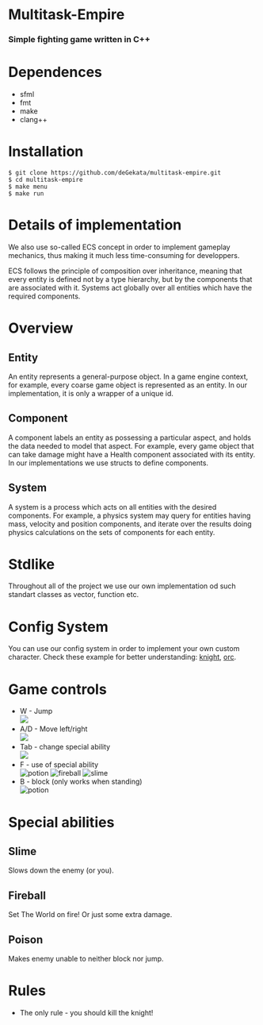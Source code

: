 # Multitask-Empire
### Simple fighting game written in C++

# Dependences 
  + sfml
  + fmt
  + make
  + clang++

# Installation 
  ``` $ git clone https://github.com/deGekata/multitask-empire.git ``` <br/>
  ``` $ cd multitask-empire ``` <br/>
  ``` $ make menu ``` <br/>
  ``` $ make run ``` <br/>

# Details of implementation
We also use so-called ECS concept in order to implement gameplay mechanics, thus making
it much less time-consuming for developpers.

ECS follows the principle of composition over inheritance, meaning that every
entity is defined not by a type hierarchy, but by the components that are associated with it.
Systems act globally over all entities which have the required components.

# Overview

## Entity
An entity represents a general-purpose object. In a game engine context, for example, every coarse
game object is represented as an entity. In our implementation, it is only a wrapper of a unique id.

## Component
A component labels an entity as possessing a particular aspect, and holds the data needed to model that aspect.
For example, every game object that can take damage might have a Health component 
associated with its entity. In our implementations we use structs to define components.

## System
A system is a process which acts on all entities with the desired components. For example,
a physics system may query for entities having mass, velocity and position components, and
iterate over the results doing physics calculations on the sets of components for each entity.

# Stdlike
Throughout all of the project we use our own implementation od such standart classes as vector, function etc.

# Config System
You can use our config system in order to implement your own custom character.
Check these example for better understanding: [knight](https://github.com/deGekata/multitask-empire/blob/master/knight.wtf),
[orc](https://github.com/deGekata/multitask-empire/blob/master/orc.wtf).

# Game controls
  + W - Jump <br/>
![](https://github.com/deGekata/multitask-empire/blob/master/assets/gifs/jump.gif)
  + A/D - Move left/right <br/>
![](https://github.com/deGekata/multitask-empire/blob/master/assets/gifs/walk.gif)
  + Tab - change special ability <br/>
![](https://github.com/deGekata/multitask-empire/blob/master/assets/gifs/spells.gif)
  + F - use of special ability <br/>
![potion](https://github.com/deGekata/multitask-empire/blob/master/assets/gifs/potion.gif)
![fireball](https://github.com/deGekata/multitask-empire/blob/master/assets/gifs/fireball.gif)
![slime](https://github.com/deGekata/multitask-empire/blob/master/assets/gifs/slime.gif)
  + B - block (only works when standing) <br/>
![potion](https://github.com/deGekata/multitask-empire/blob/master/assets/gifs/block.gif)

# Special abilities

## Slime
Slows down the enemy (or you).

## Fireball
Set The World on fire! Or just some extra damage.

## Poison
Makes enemy unable to neither block nor jump.

# Rules
  + The only rule - you should kill the knight!
